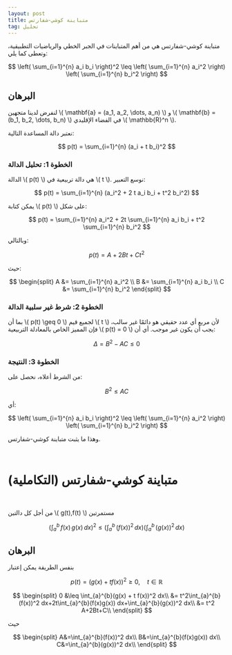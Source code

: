 ```yaml
---
layout: post
title: متباينة كوشي-شفارتس
tag: تحليل
---
```





متباينة كوشي-شفارتس هي من أهم المتباينات في الجبر الخطي والرياضيات التطبيقية، وتعطى كما يلي:

$$
\left( \sum_{i=1}^{n} a_i b_i \right)^2 \leq \left( \sum_{i=1}^{n} a_i^2 \right) \left( \sum_{i=1}^{n} b_i^2 \right)
$$

## البرهان

لنفرض لدينا متجهين \\( \mathbf{a} = (a_1, a_2, \dots, a_n) \\) و \\( \mathbf{b} = (b_1, b_2, \dots, b_n) \\) في الفضاء الإقليدي \\( \mathbb{R}^n \\).

نعتبر دالة المساعدة التالية:

$$
p(t) = \sum_{i=1}^{n} (a_i + t b_i)^2
$$

### الخطوة 1: تحليل الدالة

الدالة \\( p(t) \\) هي دالة تربيعية في \\( t \\). نوسع التعبير:

$$
p(t) = \sum_{i=1}^{n} (a_i^2 + 2 t a_i b_i + t^2 b_i^2)
$$

يمكن كتابة \\( p(t) \\) على شكل:

$$
p(t) = \sum_{i=1}^{n} a_i^2 + 2t \sum_{i=1}^{n} a_i b_i + t^2 \sum_{i=1}^{n} b_i^2
$$

وبالتالي:

$$
p(t) = A + 2Bt + Ct^2
$$

حيث:

$$
\begin{split}
A &= \sum_{i=1}^{n} a_i^2 \\
B &= \sum_{i=1}^{n} a_i b_i \\
C &= \sum_{i=1}^{n} b_i^2
\end{split}
$$

### الخطوة 2: شرط غير سلبية الدالة

بما أن \\( p(t) \geq 0 \\) لجميع قيم \\( t \\) لأن مربع أي عدد حقيقي هو دائمًا غير سالب، فإن المميز الخاص بالمعادلة التربيعية \\( p(t) = 0 \\) يجب أن يكون غير موجب. أي أن:

$$
\Delta = B^2 - AC \leq 0
$$

### الخطوة 3: النتيجة

من الشرط أعلاه، نحصل على:

$$
B^2 \leq AC
$$

أي:

$$
\left( \sum_{i=1}^{n} a_i b_i \right)^2 \leq \left( \sum_{i=1}^{n} a_i^2 \right) \left( \sum_{i=1}^{n} b_i^2 \right)
$$

وهذا ما يثبت متباينة كوشي-شفارتس.

<br>


# متباينة كوشي-شفارتس (التكاملية) 

<br>

من أجل كل دالتين  \\( g(t),f(t) \\) مستمرتين

$$
\Big(\int_{a}^{b}\, f(x)\,g(x)\, dx\Big)^2\leq \Big(\int_{a}^{b}\, \big(f(x)\big)^2\,dx \Big)\Big(\int_{a}^{b}\, \big(g(x)\big)^2\,dx\Big)
$$


## البرهان

بنفس الطريقة يمكن إعتبار 

$$
p(t) =  (g(x) + t f(x))^2\geq 0, \quad t\in\mathbb{R}
$$


$$
\begin{split}
0 &\leq \int_{a}^{b}(g(x) + t f(x))^2 dx\\
&= t^2\int_{a}^{b}(f(x))^2 dx+2t\int_{a}^{b}(f(x)g(x)) dx+\int_{a}^{b}(g(x))^2 dx\\
&= t^2 A+2Bt+C\\
\end{split}
$$

حيث

$$
\begin{split}
A&=\int_{a}^{b}(f(x))^2 dx\\
B&=\int_{a}^{b}(f(x)g(x)) dx\\
C&=\int_{a}^{b}(g(x))^2 dx\\
\end{split}
$$

